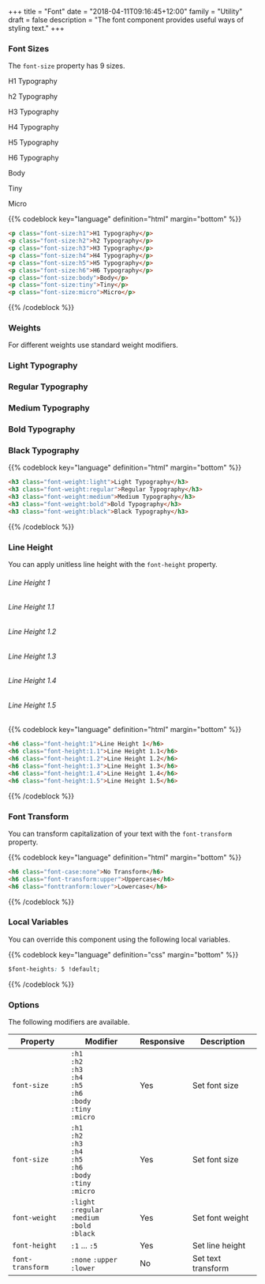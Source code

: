 +++
title = "Font"
date = "2018-04-11T09:16:45+12:00"
family = "Utility"
draft = false
description = "The font component provides useful ways of styling text."
+++

### Font Sizes

The `font-size` property has 9 sizes.

<p class="font-size:h1 font-height:1">H1 Typography</p>
<p class="font-size:h2 font-height:1">h2 Typography</p>
<p class="font-size:h3 font-height:1">H3 Typography</p>
<p class="font-size:h4 font-height:1">H4 Typography</p>
<p class="font-size:h5 font-height:1">H5 Typography</p>
<p class="font-size:h6 font-height:1">H6 Typography</p>
<p class="font-size:body font-height:0">Body</p>
<p class="font-size:tiny font-height:0">Tiny</p>
<p class="font-size:micro font-height:0">Micro</p>

{{% codeblock key="language" definition="html" margin="bottom" %}}
```html
<p class="font-size:h1">H1 Typography</p>
<p class="font-size:h2">h2 Typography</p>
<p class="font-size:h3">H3 Typography</p>
<p class="font-size:h4">H4 Typography</p>
<p class="font-size:h5">H5 Typography</p>
<p class="font-size:h6">H6 Typography</p>
<p class="font-size:body">Body</p>
<p class="font-size:tiny">Tiny</p>
<p class="font-size:micro">Micro</p>
```
{{% /codeblock %}}

### Weights

For different weights use standard weight modifiers.

<h3 class="font-weight:light font-height:1.4 margin:0">Light Typography</h3>
<h3 class="font-weight:regular font-height:1.4 margin:0">Regular Typography</h3>
<h3 class="font-weight:medium font-height:1.4 margin:0">Medium Typography</h3>
<h3 class="font-weight:bold font-height:1.4 margin:0">Bold Typography</h3>
<h3 class="font-weight:black font-height:1.4 margin:0 margin-bottom:u4">Black Typography</h3>

{{% codeblock key="language" definition="html" margin="bottom" %}}
```html
<h3 class="font-weight:light">Light Typography</h3>
<h3 class="font-weight:regular">Regular Typography</h3>
<h3 class="font-weight:medium">Medium Typography</h3>
<h3 class="font-weight:bold">Bold Typography</h3>
<h3 class="font-weight:black">Black Typography</h3>
```
{{% /codeblock %}}

### Line Height

You can apply unitless line height with the `font-height` property.

<h6 class="font-height:1 fill:grey-l4 margin:0 margin-bottom:u2">Line Height 1</h6>
<h6 class="font-height:1.1 fill:grey-l4 margin:0 margin-bottom:u2">Line Height 1.1</h6>
<h6 class="font-height:1.2 fill:grey-l4 margin:0 margin-bottom:u2">Line Height 1.2</h6>
<h6 class="font-height:1.3 fill:grey-l4 margin:0 margin-bottom:u2">Line Height 1.3</h6>
<h6 class="font-height:1.4 fill:grey-l4 margin:0 margin-bottom:u2">Line Height 1.4</h6>
<h6 class="font-height:1.5 fill:grey-l4 margin:0 margin-bottom:u4">Line Height 1.5</h6>

{{% codeblock key="language" definition="html" margin="bottom" %}}
```html
<h6 class="font-height:1">Line Height 1</h6>
<h6 class="font-height:1.1">Line Height 1.1</h6>
<h6 class="font-height:1.2">Line Height 1.2</h6>
<h6 class="font-height:1.3">Line Height 1.3</h6>
<h6 class="font-height:1.4">Line Height 1.4</h6>
<h6 class="font-height:1.5">Line Height 1.5</h6>
```
{{% /codeblock %}}

### Font Transform

You can transform capitalization of your text with the `font-transform` property.


{{% codeblock key="language" definition="html" margin="bottom" %}}
```html
<h6 class="font-case:none">No Transform</h6>
<h6 class="font-transform:upper">Uppercase</h6>
<h6 class="fonttranform:lower">Lowercase</h6>
```
{{% /codeblock %}}

### Local Variables

You can override this component using the following local variables.

{{% codeblock key="language" definition="css" margin="bottom" %}}
```css
$font-heights: 5 !default;
```
{{% /codeblock %}}

### Options

The following modifiers are available.

<table class="table width:100% table:pile table@sm:unpile">
  <thead>
    <tr>
      <th>
        Property
      </th>
      <th>
        Modifier
      </th>
      <th>
        Responsive
      </th>
      <th>
        Description
      </th>
    </tr>
  </thead>
  <tr>
    <td data-label="Properties">
      <code>font-size</code>
    </td>
    <td data-label="Attributes">
      <code>:h1</code><br>
      <code>:h2</code><br>
      <code>:h3</code><br>
      <code>:h4</code><br>
      <code>:h5</code><br>
      <code>:h6</code><br>
      <code>:body</code><br>
      <code>:tiny</code><br>
      <code>:micro</code>
    </td>
    <td data-label="Responsive">
      Yes
    </td>
    <td class="row:reverse">
      Set font size
    </td>
  </tr>
  <tr>
    <td data-label="Properties">
      <code>font-size</code>
    </td>
    <td data-label="Attributes">
      <code>:h1</code><br>
      <code>:h2</code><br>
      <code>:h3</code><br>
      <code>:h4</code><br>
      <code>:h5</code><br>
      <code>:h6</code><br>
      <code>:body</code><br>
      <code>:tiny</code><br>
      <code>:micro</code>
    </td>
    <td data-label="Responsive">
      Yes
    </td>
    <td class="row:reverse">
      Set font size
    </td>
  </tr>
  <tr>
    <td data-label="Properties">
      <code>font-weight</code>
    </td>
    <td data-label="Attributes">
      <code>:light</code><br>
      <code>:regular</code><br>
      <code>:medium</code><br>
      <code>:bold</code><br>
      <code>:black</code>
    </td>
    <td data-label="Responsive">
      Yes
    </td>
    <td class="row:reverse">
      Set font weight
    </td>
  </tr>
  <tr>
    <td data-label="Properties">
      <code>font-height</code>
    </td>
    <td data-label="Attributes">
      <code>:1</code> ... <code>:5</code>
    </td>
    <td data-label="Responsive">
      Yes
    </td>
    <td class="row:reverse">
      Set line height
    </td>
  </tr>
  <tr>
    <td data-label="Properties">
      <code>font-transform</code>
    </td>
    <td data-label="Attributes">
      <code>:none</code> <code>:upper</code> <code>:lower</code>
    </td>
    <td data-label="Responsive">
      No
    </td>
    <td class="row:reverse">
      Set text transform
    </td>
  </tr>
</table>

